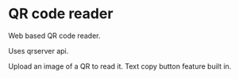# QR code reader

Web based QR code reader.

Uses qrserver api.

Upload an image of a QR to read it. Text copy button feature built in.
